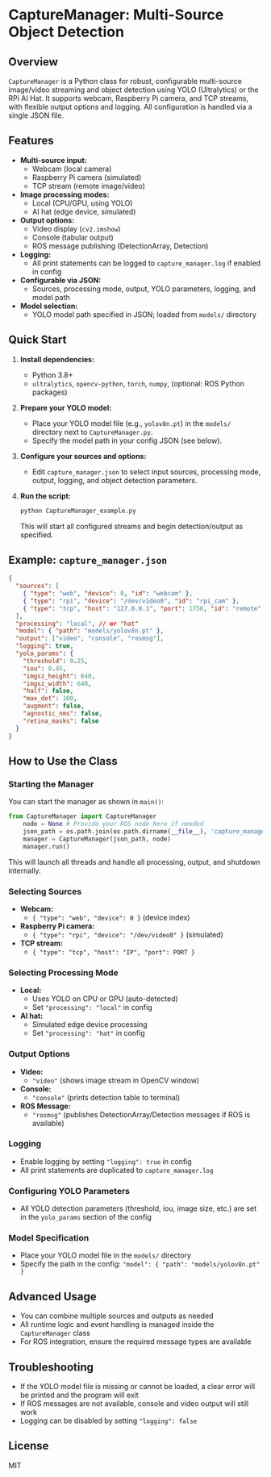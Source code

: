 # CaptureManager: Multi-Source Object Detection

## Overview

`CaptureManager` is a Python class for robust, configurable multi-source image/video streaming and object detection using YOLO (Ultralytics) or the RPi AI Hat. It supports webcam, Raspberry Pi camera, and TCP streams, with flexible output options and logging. All configuration is handled via a single JSON file.

## Features
- **Multi-source input:**
  - Webcam (local camera)
  - Raspberry Pi camera (simulated)
  - TCP stream (remote image/video)
- **Image processing modes:**
  - Local (CPU/GPU, using YOLO)
  - AI hat (edge device, simulated)
- **Output options:**
  - Video display (`cv2.imshow`)
  - Console (tabular output)
  - ROS message publishing (DetectionArray, Detection)
- **Logging:**
  - All print statements can be logged to `capture_manager.log` if enabled in config
- **Configurable via JSON:**
  - Sources, processing mode, output, YOLO parameters, logging, and model path
- **Model selection:**
  - YOLO model path specified in JSON; loaded from `models/` directory

## Quick Start

1. **Install dependencies:**
   - Python 3.8+
   - `ultralytics`, `opencv-python`, `torch`, `numpy`, (optional: ROS Python packages)

2. **Prepare your YOLO model:**
   - Place your YOLO model file (e.g., `yolov8n.pt`) in the `models/` directory next to `CaptureManager.py`.
   - Specify the model path in your config JSON (see below).

3. **Configure your sources and options:**
   - Edit `capture_manager.json` to select input sources, processing mode, output, logging, and object detection parameters.

4. **Run the script:**
   ```bash
   python CaptureManager_example.py
   ```
   This will start all configured streams and begin detection/output as specified.

## Example: `capture_manager.json`
```json
{
  "sources": [
    { "type": "web", "device": 0, "id": "webcam" },
    { "type": "rpi", "device": "/dev/video0", "id": "rpi_cam" },
    { "type": "tcp", "host": "127.0.0.1", "port": 1756, "id": "remote" }
  ],
  "processing": "local", // or "hat"
  "model": { "path": "models/yolov8n.pt" },
  "output": ["video", "console", "rosmsg"],
  "logging": true,
  "yolo_params": {
    "threshold": 0.25,
    "iou": 0.45,
    "imgsz_height": 640,
    "imgsz_width": 640,
    "half": false,
    "max_det": 100,
    "augment": false,
    "agnostic_nms": false,
    "retina_masks": false
  }
}
```

## How to Use the Class

### Starting the Manager
You can start the manager as shown in `main()`:
```python
from CaptureManager import CaptureManager
    node = None # Provide your ROS node here if needed
    json_path = os.path.join(os.path.dirname(__file__), 'capture_manager.json')
    manager = CaptureManager(json_path, node)
    manager.run()
```
This will launch all threads and handle all processing, output, and shutdown internally.

### Selecting Sources
- **Webcam:**
  - `{ "type": "web", "device": 0 }` (device index)
- **Raspberry Pi camera:**
  - `{ "type": "rpi", "device": "/dev/video0" }` (simulated)
- **TCP stream:**
  - `{ "type": "tcp", "host": "IP", "port": PORT }`

### Selecting Processing Mode
- **Local:**
  - Uses YOLO on CPU or GPU (auto-detected)
  - Set `"processing": "local"` in config
- **AI hat:**
  - Simulated edge device processing
  - Set `"processing": "hat"` in config

### Output Options
- **Video:**
  - `"video"` (shows image stream in OpenCV window)
- **Console:**
  - `"console"` (prints detection table to terminal)
- **ROS Message:**
  - `"rosmsg"` (publishes DetectionArray/Detection messages if ROS is available)

### Logging
- Enable logging by setting `"logging": true` in config
- All print statements are duplicated to `capture_manager.log`

### Configuring YOLO Parameters
- All YOLO detection parameters (threshold, iou, image size, etc.) are set in the `yolo_params` section of the config

### Model Specification
- Place your YOLO model file in the `models/` directory
- Specify the path in the config: `"model": { "path": "models/yolov8n.pt" }`

## Advanced Usage
- You can combine multiple sources and outputs as needed
- All runtime logic and event handling is managed inside the `CaptureManager` class
- For ROS integration, ensure the required message types are available

## Troubleshooting
- If the YOLO model file is missing or cannot be loaded, a clear error will be printed and the program will exit
- If ROS messages are not available, console and video output will still work
- Logging can be disabled by setting `"logging": false`

## License
MIT





